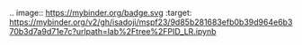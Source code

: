 .. image:: https://mybinder.org/badge.svg :target: https://mybinder.org/v2/gh/isadoji/mspf23/9d85b281683efb0b39d964e6b370b3d7a9d71e7c?urlpath=lab%2Ftree%2FPID_LR.ipynb
